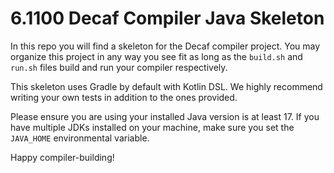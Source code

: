 # 6.1100 Decaf Compiler Java Skeleton

In this repo you will find a skeleton for the Decaf compiler project. You may organize this project in any way you see fit as long as the ``build.sh`` and `run.sh` files build and run your compiler respectively.

This skeleton uses Gradle by default with Kotlin DSL. We highly recommend writing your own tests in addition to the ones provided.

Please ensure you are using your installed Java version is at least 17. If you have multiple JDKs installed on your machine, make sure you set the ``JAVA_HOME`` environmental variable.

Happy compiler-building!
